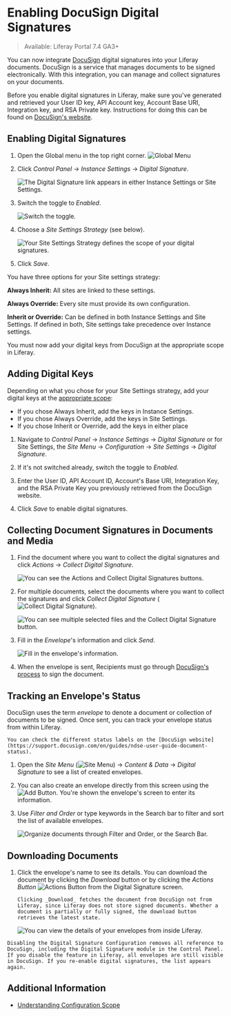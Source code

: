 # Enabling DocuSign Digital Signatures

> Available: Liferay Portal 7.4 GA3+

You can now integrate [DocuSign](https://www.docusign.com/) digital signatures into your Liferay documents. DocuSign is a service that manages documents to be signed electronically. With this integration, you can manage and collect signatures on your documents.

Before you enable digital signatures in Liferay, make sure you've generated and retrieved your User ID key, API Account key, Account Base URI, Integration key, and RSA Private key. Instructions for doing this can be found on [DocuSign's website](https://support.docusign.com/en/guides/ndse-admin-guide-api-and-keys).

## Enabling Digital Signatures

1. Open the Global menu in the top right corner. ![Global Menu](../../../images/icon-applications-menu.png)

1. Click *Control Panel* &rarr; *Instance Settings* &rarr; *Digital Signature*.

    ![The Digital Signature link appears in either Instance Settings or Site Settings.](./enabling-docusign-digital-signatures/images/01.png)

1. Switch the toggle to *Enabled*.

    ![Switch the toggle.](./enabling-docusign-digital-signatures/images/02.png)

1. Choose a *Site Settings Strategy* (see below).

    ![Your Site Settings Strategy defines the scope of your digital signatures.](./enabling-docusign-digital-signatures/images/03.png)

1. Click *Save*.

You have three options for your Site settings strategy:

**Always Inherit:** All sites are linked to these settings.

**Always Override:** Every site must provide its own configuration.

**Inherit or Override:** Can be defined in both Instance Settings and Site Settings. If defined in both, Site settings take precedence over Instance settings.

You must now add your digital keys from DocuSign at the appropriate scope in Liferay.

## Adding Digital Keys

Depending on what you chose for your Site Settings strategy, add your digital keys at the [appropriate scope](../../../system-administration/configuring-liferay/understanding-configuration-scope.md):

- If you chose Always Inherit, add the keys in Instance Settings.
- If you chose Always Override, add the keys in Site Settings.
- If you chose Inherit or Override, add the keys in either place

1. Navigate to _Control Panel_ &rarr; _Instance Settings_ &rarr; _Digital Signature_ or for Site Settings, the _Site Menu_ &rarr; _Configuration_ &rarr; _Site Settings_ &rarr; _Digital Signature_.

1. If it's not switched already, switch the toggle to _Enabled_.

1. Enter the User ID, API Account ID, Account's Base URI, Integration Key, and the RSA Private Key you previously retrieved from the DocuSign website.

1. Click *Save* to enable digital signatures.

## Collecting Document Signatures in Documents and Media

1. Find the document where you want to collect the digital signatures and click *Actions* &rarr; *Collect Digital Signature*.

    ![You can see the Actions and Collect Digital Signatures buttons.](./enabling-docusign-digital-signatures/images/04.png)

1. For multiple documents, select the documents where you want to collect the signatures and click *Collect Digital Signature* (![Collect Digital Signature](../../../images/icon-digital-signature.png)).

   ![You can see multiple selected files and the Collect Digital Signature button.](./enabling-docusign-digital-signatures/images/05.png)

1. Fill in the *Envelope*'s information and click *Send*.

    ![Fill in the envelope's information.](./enabling-docusign-digital-signatures/images/06.png)

1. When the envelope is sent, Recipients must go through [DocuSign's process](https://www.docusign.com/products/electronic-signature/how-docusign-works) to sign the document.

## Tracking an Envelope's Status

DocuSign uses the term _envelope_ to denote a document or collection of documents to be signed. Once sent, you can track your envelope status from within Liferay.

```{tip}
You can check the different status labels on the [DocuSign website](https://support.docusign.com/en/guides/ndse-user-guide-document-status). 
```

1. Open the *Site Menu* (![Site Menu](../../../images/icon-menu.png)) &rarr; _Content & Data_ &rarr; _Digital Signature_ to see a list of created envelopes.

1. You can also create an envelope directly from this screen using the ![Add Button](../../../images/icon-add.png). You're shown the envelope's screen to enter its information.

1. Use *Filter and Order* or type keywords in the Search bar to filter and sort the list of available envelopes.

    ![Organize documents through Filter and Order, or the Search Bar.](./enabling-docusign-digital-signatures/images/07.png)

## Downloading Documents

1. Click the envelope's name to see its details. You can download the document by clicking the *Download* button or by clicking the *Actions Button* ![Actions Button](../../../images/icon-actions.png) from the Digital Signature screen.

   ```{important}
   Clicking _Download_ fetches the document from DocuSign not from Liferay, since Liferay does not store signed documents. Whether a document is partially or fully signed, the download button retrieves the latest state.
   ```

   ![You can view the details of your envelopes from inside Liferay.](./enabling-docusign-digital-signatures/images/08.png)

```{warning}
Disabling the Digital Signature Configuration removes all reference to DocuSign, including the Digital Signature module in the Control Panel. If you disable the feature in Liferay, all envelopes are still visible in DocuSign. If you re-enable digital signatures, the list appears again.
```

## Additional Information

- [Understanding Configuration Scope](../../../system-administration/configuring-liferay/understanding-configuration-scope.md)
